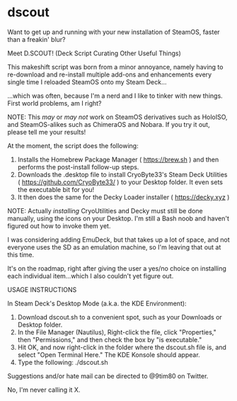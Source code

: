# dscout

Want to get up and running with your new installation of SteamOS, faster than a freakin' blur?

Meet D.SCOUT! (Deck Script Curating Other Useful Things)

This makeshift script was born from a minor annoyance, namely having to re-download and re-install multiple add-ons and enhancements every single time I reloaded SteamOS onto my Steam Deck...

...which was often, because I'm a nerd and I like to tinker with new things. First world problems, am I right?

NOTE: This *may* or *may not* work on SteamOS derivatives such as HoloISO, and SteamOS-alikes such as ChimeraOS and Nobara. If you try it out, please tell me your results!

At the moment, the script does the following:

1. Installs the Homebrew Package Manager ( https://brew.sh ) and then performs the post-install follow-up steps.
2. Downloads the .desktop file to install CryoByte33's Steam Deck Utilities ( https://github.com/CryoByte33/ ) to your Desktop folder. It even sets the executable bit for you!
3. It then does the same for the Decky Loader installer ( https://decky.xyz )

NOTE: Actually *installing* CryoUtilities and Decky must still be done manually, using the icons on your Desktop. I'm still a Bash noob and haven't figured out how to invoke them yet.

I was considering adding EmuDeck, but that takes up a lot of space, and not everyone uses the SD as an emulation machine, so I'm leaving that out at this time.

It's on the roadmap, right after giving the user a yes/no choice on installing each individual item...which I also couldn't yet figure out.

USAGE INSTRUCTIONS

In Steam Deck's Desktop Mode (a.k.a. the KDE Environment):

1. Download dscout.sh to a convenient spot, such as your Downloads or Desktop folder.
2. In the File Manager (Nautilus), Right-click the file, click "Properties," then "Permissions," and then check the box by "is executable."
3. Hit OK, and now right-click in the folder where the dscout.sh file is, and select "Open Terminal Here." The KDE Konsole should appear.
4. Type the following: ./dscout.sh



Suggestions and/or hate mail can be directed to @9tim80 on Twitter.

No, I'm never calling it X.
